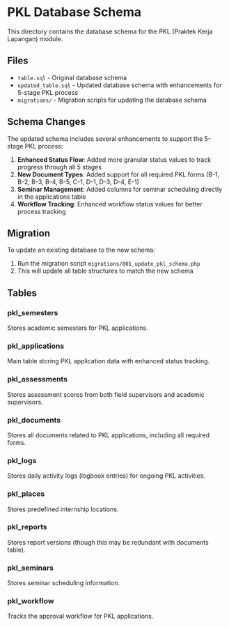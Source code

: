 # PKL Database Schema

This directory contains the database schema for the PKL (Praktek Kerja Lapangan) module.

## Files

- `table.sql` - Original database schema
- `updated_table.sql` - Updated database schema with enhancements for 5-stage PKL process
- `migrations/` - Migration scripts for updating the database schema

## Schema Changes

The updated schema includes several enhancements to support the 5-stage PKL process:

1. **Enhanced Status Flow**: Added more granular status values to track progress through all 5 stages
2. **New Document Types**: Added support for all required PKL forms (B-1, B-2, B-3, B-4, B-5, C-1, D-1, D-3, D-4, E-1)
3. **Seminar Management**: Added columns for seminar scheduling directly in the applications table
4. **Workflow Tracking**: Enhanced workflow status values for better process tracking

## Migration

To update an existing database to the new schema:

1. Run the migration script `migrations/001_update_pkl_schema.php`
2. This will update all table structures to match the new schema

## Tables

### pkl_semesters
Stores academic semesters for PKL applications.

### pkl_applications
Main table storing PKL application data with enhanced status tracking.

### pkl_assessments
Stores assessment scores from both field supervisors and academic supervisors.

### pkl_documents
Stores all documents related to PKL applications, including all required forms.

### pkl_logs
Stores daily activity logs (logbook entries) for ongoing PKL activities.

### pkl_places
Stores predefined internship locations.

### pkl_reports
Stores report versions (though this may be redundant with documents table).

### pkl_seminars
Stores seminar scheduling information.

### pkl_workflow
Tracks the approval workflow for PKL applications.